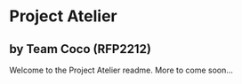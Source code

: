 # Project Atelier
## by Team Coco (RFP2212)

Welcome to the Project Atelier readme. More to come soon...